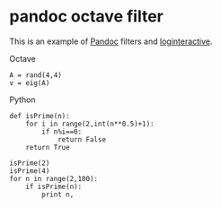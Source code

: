 pandoc octave filter
====================

This is an example of [Pandoc] filters and [loginteractive].

Octave

~~~ { .octave .interactive }
A = rand(4,4)
v = eig(A)
~~~

Python

~~~ { .python .interactive }
def isPrime(n):
    for i in range(2,int(n**0.5)+1):
        if n%i==0:
            return False
    return True

isPrime(2)
isPrime(4)
for n in range(2,100):
    if isPrime(n):
        print n,
~~~

[Pandoc]: http://johnmacfarlane.net/pandoc/
[loginteractive]: https://github.com/hholst80/loginteractive

